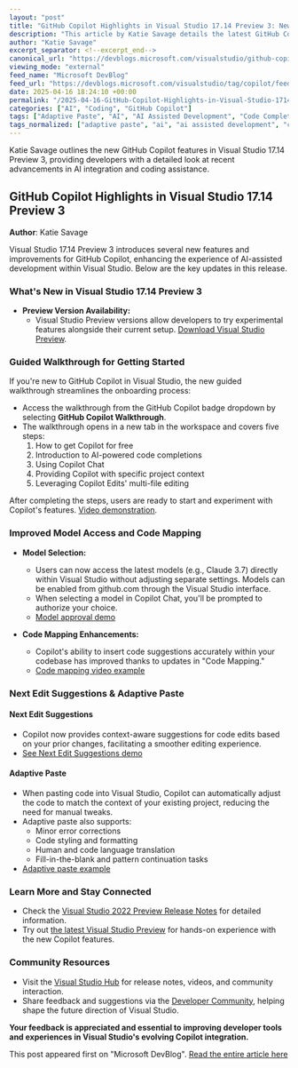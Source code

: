 ```yaml
---
layout: "post"
title: "GitHub Copilot Highlights in Visual Studio 17.14 Preview 3: New Features and Improvements"
description: "This article by Katie Savage details the latest GitHub Copilot enhancements in Visual Studio 17.14 Preview 3, including a guided walkthrough, improved model selection, upgraded code mapping, next edit suggestions, and adaptive paste, with links to resources and feedback channels."
author: "Katie Savage"
excerpt_separator: <!--excerpt_end-->
canonical_url: "https://devblogs.microsoft.com/visualstudio/github-copilot-highlights-in-visual-studio-17-14-preview-3-available-now/"
viewing_mode: "external"
feed_name: "Microsoft DevBlog"
feed_url: "https://devblogs.microsoft.com/visualstudio/tag/copilot/feed/"
date: 2025-04-16 18:24:10 +00:00
permalink: "/2025-04-16-GitHub-Copilot-Highlights-in-Visual-Studio-1714-Preview-3-New-Features-and-Improvements.html"
categories: ["AI", "Coding", "GitHub Copilot"]
tags: ["Adaptive Paste", "AI", "AI Assisted Development", "Code Completion", "Code Mapping", "Coding", "Copilot", "Copilot Chat", "Developer Tools", "GitHub Copilot", "Guided Walkthrough", "Model Selection", "Multi File Editing", "News", "Next Edit Suggestions", "Preview Release", "Visual Studio"]
tags_normalized: ["adaptive paste", "ai", "ai assisted development", "code completion", "code mapping", "coding", "copilot", "copilot chat", "developer tools", "github copilot", "guided walkthrough", "model selection", "multi file editing", "news", "next edit suggestions", "preview release", "visual studio"]
---
```


Katie Savage outlines the new GitHub Copilot features in Visual Studio 17.14 Preview 3, providing developers with a detailed look at recent advancements in AI integration and coding assistance.<!--excerpt_end-->

## GitHub Copilot Highlights in Visual Studio 17.14 Preview 3

**Author**: Katie Savage

Visual Studio 17.14 Preview 3 introduces several new features and improvements for GitHub Copilot, enhancing the experience of AI-assisted development within Visual Studio. Below are the key updates in this release.

### What's New in Visual Studio 17.14 Preview 3

- **Preview Version Availability:**
  - Visual Studio Preview versions allow developers to try experimental features alongside their current setup. [Download Visual Studio Preview](https://visualstudio.microsoft.com/vs/preview/).

### Guided Walkthrough for Getting Started

If you're new to GitHub Copilot in Visual Studio, the new guided walkthrough streamlines the onboarding process:

- Access the walkthrough from the GitHub Copilot badge dropdown by selecting **GitHub Copilot Walkthrough**.
- The walkthrough opens in a new tab in the workspace and covers five steps:
  1. How to get Copilot for free
  2. Introduction to AI-powered code completions
  3. Using Copilot Chat
  4. Providing Copilot with specific project context
  5. Leveraging Copilot Edits' multi-file editing

After completing the steps, users are ready to start and experiment with Copilot's features. [Video demonstration](https://devblogs.microsoft.com/visualstudio/wp-content/uploads/sites/4/2025/04/WalkthroughP3.mp4).

### Improved Model Access and Code Mapping

- **Model Selection:**
  - Users can now access the latest models (e.g., Claude 3.7) directly within Visual Studio without adjusting separate settings. Models can be enabled from github.com through the Visual Studio interface.
  - When selecting a model in Copilot Chat, you'll be prompted to authorize your choice.
  - [Model approval demo](https://devblogs.microsoft.com/visualstudio/wp-content/uploads/sites/4/2025/04/ModelApprovalP3.mp4)

- **Code Mapping Enhancements:**
  - Copilot's ability to insert code suggestions accurately within your codebase has improved thanks to updates in "Code Mapping."
  - [Code mapping video example](https://devblogs.microsoft.com/visualstudio/wp-content/uploads/sites/4/2025/04/CodeMappingP3.mp4)

### Next Edit Suggestions & Adaptive Paste

#### Next Edit Suggestions

- Copilot now provides context-aware suggestions for code edits based on your prior changes, facilitating a smoother editing experience.
- [See Next Edit Suggestions demo](https://devblogs.microsoft.com/visualstudio/wp-content/uploads/sites/4/2025/04/NESP3.mp4)

#### Adaptive Paste

- When pasting code into Visual Studio, Copilot can automatically adjust the code to match the context of your existing project, reducing the need for manual tweaks.
- Adaptive paste also supports:
  - Minor error corrections
  - Code styling and formatting
  - Human and code language translation
  - Fill-in-the-blank and pattern continuation tasks
- [Adaptive paste example](https://devblogs.microsoft.com/visualstudio/wp-content/uploads/sites/4/2025/04/AdaptivePasteP3.mp4)

### Learn More and Stay Connected

- Check the [Visual Studio 2022 Preview Release Notes](https://learn.microsoft.com/en-us/visualstudio/releases/2022/release-notes-preview?tabs=allfeatures) for detailed information.
- Try out [the latest Visual Studio Preview](https://aka.ms/visualstudio/preview) for hands-on experience with the new Copilot features.

### Community Resources

- Visit the [Visual Studio Hub](https://visualstudio.microsoft.com/hub/) for release notes, videos, and community interaction.
- Share feedback and suggestions via the [Developer Community](https://developercommunity.visualstudio.com/VisualStudio), helping shape the future direction of Visual Studio.

**Your feedback is appreciated and essential to improving developer tools and experiences in Visual Studio's evolving Copilot integration.**

This post appeared first on "Microsoft DevBlog". [Read the entire article here](https://devblogs.microsoft.com/visualstudio/github-copilot-highlights-in-visual-studio-17-14-preview-3-available-now/)
